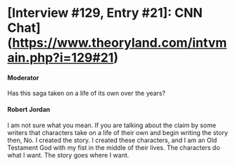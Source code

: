 # [Interview #129, Entry #21]: CNN Chat](https://www.theoryland.com/intvmain.php?i=129#21)

#### Moderator

Has this saga taken on a life of its own over the years?

#### Robert Jordan

I am not sure what you mean. If you are talking about the claim by some writers that characters take on a life of their own and begin writing the story then, No. I created the story. I created these characters, and I am an Old Testament God with my fist in the middle of their lives. The characters do what I want. The story goes where I want.

